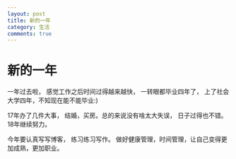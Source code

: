 ```yaml
---
layout: post
title: 新的一年
category: 生活
comments: true
---
```


# 新的一年
一年过去啦， 感觉工作之后时间过得越来越快， 一转眼都毕业四年了， 上了社会大学四年，不知现在能不能毕业:)

17年办了几件大事， 结婚，买房。总的来说没有啥太大失误， 日子过得也不错。 18年继续努力。

今年要认真写写博客， 练习练习写作。 做好健康管理，时间管理，让自己变得更加成熟，更加职业。

